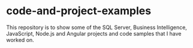 # code-and-project-examples
This repository is to show some of the SQL Server, Business Intelligence, JavaScript, Node.js and Angular projects and code samples that I have worked on.

